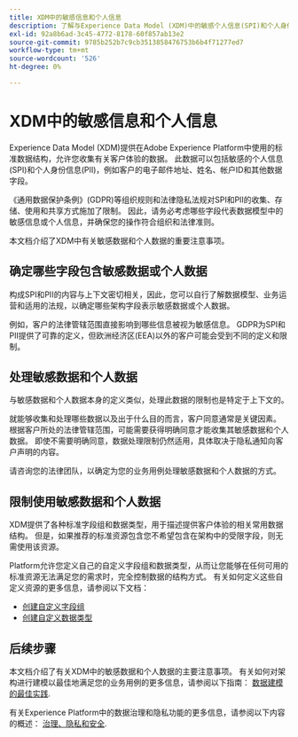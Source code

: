 ```yaml
---
title: XDM中的敏感信息和个人信息
description: 了解与Experience Data Model (XDM)中的敏感个人信息(SPI)和个人身份信息(PII)相关的关键注意事项。
exl-id: 92a8b6ad-3c45-4772-8178-60f857ab13e2
source-git-commit: 9785b252b7c9cb3513858476753b6b4f71277ed7
workflow-type: tm+mt
source-wordcount: '526'
ht-degree: 0%

---
```


# XDM中的敏感信息和个人信息

Experience Data Model (XDM)提供在Adobe Experience Platform中使用的标准数据结构，允许您收集有关客户体验的数据。 此数据可以包括敏感的个人信息(SPI)和个人身份信息(PII)，例如客户的电子邮件地址、姓名、帐户ID和其他数据字段。

《通用数据保护条例》(GDPR)等组织规则和法律隐私法规对SPI和PII的收集、存储、使用和共享方式施加了限制。 因此，请务必考虑哪些字段代表数据模型中的敏感信息或个人信息，并确保您的操作符合组织和法律准则。

本文档介绍了XDM中有关敏感数据和个人数据的重要注意事项。

## 确定哪些字段包含敏感数据或个人数据

构成SPI和PII的内容与上下文密切相关，因此，您可以自行了解数据模型、业务运营和适用的法规，以确定哪些架构字段表示敏感数据或个人数据。

例如，客户的法律管辖范围直接影响到哪些信息被视为敏感信息。 GDPR为SPI和PII提供了可靠的定义，但欧洲经济区(EEA)以外的客户可能会受到不同的定义和限制。

## 处理敏感数据和个人数据

与敏感数据和个人数据本身的定义类似，处理此数据的限制也是特定于上下文的。

就能够收集和处理哪些数据以及出于什么目的而言，客户同意通常是关键因素。 根据客户所处的法律管辖范围，可能需要获得明确同意才能收集其敏感数据和个人数据。 即使不需要明确同意，数据处理限制仍然适用，具体取决于隐私通知向客户声明的内容。

请咨询您的法律团队，以确定为您的业务用例处理敏感数据和个人数据的方式。

## 限制使用敏感数据和个人数据

XDM提供了各种标准字段组和数据类型，用于描述提供客户体验的相关常用数据结构。 但是，如果推荐的标准资源包含您不希望包含在架构中的受限字段，则无需使用该资源。

Platform允许您定义自己的自定义字段组和数据类型，从而让您能够在任何可用的标准资源无法满足您的需求时，完全控制数据的结构方式。 有关如何定义这些自定义资源的更多信息，请参阅以下文档：

* [创建自定义字段组](../ui/resources/field-groups.md#create)
* [创建自定义数据类型](../ui/resources/data-types.md#create)

<!-- (To include once features are available)
* Marking fields as sensitive
* Remove fields from standard field groups pre-ingestion
* Deprecate fields post-ingestion
-->

## 后续步骤

本文档介绍了有关XDM中的敏感数据和个人数据的主要注意事项。 有关如何对架构进行建模以最佳地满足您的业务用例的更多信息，请参阅以下指南： [数据建模的最佳实践](./best-practices.md).

有关Experience Platform中的数据治理和隐私功能的更多信息，请参阅以下内容的概述： [治理、隐私和安全](../../landing/governance-privacy-security/overview.md).
